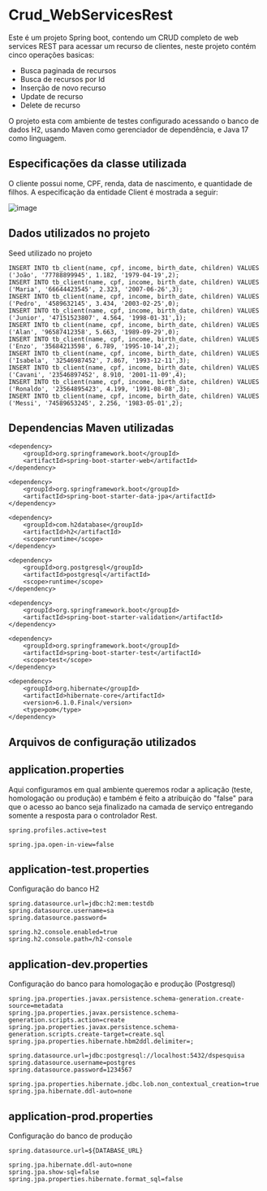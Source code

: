 # Crud_WebServicesRest

Este é um projeto Spring boot, contendo um CRUD completo de web services REST para acessar um recurso de clientes, neste projeto contém cinco operações basicas:

- Busca paginada de recursos
- Busca de recursos por Id
- Inserção de novo recurso
- Update de recurso
- Delete de recurso

O projeto esta com ambiente de testes configurado acessando o banco de dados H2, usando Maven como gerenciador de dependência, e Java 17 como linguagem.

## Especificações da classe utilizada

O cliente possui nome, CPF, renda, data de nascimento, e quantidade de filhos. A especificação da entidade Client é mostrada a seguir:

![image](https://user-images.githubusercontent.com/100853329/173346896-e261750a-65fa-4e98-ab69-71f77495be83.png)

## Dados utilizados no projeto
Seed utilizado no projeto

```
INSERT INTO tb_client(name, cpf, income, birth_date, children) VALUES ('João', '77788899945', 1.182, '1979-04-19',2);
INSERT INTO tb_client(name, cpf, income, birth_date, children) VALUES ('Maria', '66644423545', 2.323, '2007-06-26',3);
INSERT INTO tb_client(name, cpf, income, birth_date, children) VALUES ('Pedro', '4589632145', 3.434, '2003-02-25',0);
INSERT INTO tb_client(name, cpf, income, birth_date, children) VALUES ('Junior', '47151523807', 4.564, '1998-01-31',1);
INSERT INTO tb_client(name, cpf, income, birth_date, children) VALUES ('Alan', '96587412358', 5.663, '1989-09-29',0);
INSERT INTO tb_client(name, cpf, income, birth_date, children) VALUES ('Enzo', '35684213598', 6.789, '1995-10-14',2);
INSERT INTO tb_client(name, cpf, income, birth_date, children) VALUES ('Isabela', '32546987452', 7.867, '1993-12-11',3);
INSERT INTO tb_client(name, cpf, income, birth_date, children) VALUES ('Cavani', '23546897452', 8.910, '2001-11-09',4);
INSERT INTO tb_client(name, cpf, income, birth_date, children) VALUES ('Ronaldo', '23564895423', 4.199, '1991-08-08',3);
INSERT INTO tb_client(name, cpf, income, birth_date, children) VALUES ('Messi', '74589653245', 2.256, '1983-05-01',2);
```

## Dependencias Maven utilizadas

```
<dependency>
	<groupId>org.springframework.boot</groupId>
	<artifactId>spring-boot-starter-web</artifactId>
</dependency>

<dependency>
	<groupId>org.springframework.boot</groupId>
	<artifactId>spring-boot-starter-data-jpa</artifactId>
</dependency>

<dependency>
	<groupId>com.h2database</groupId>
	<artifactId>h2</artifactId>
	<scope>runtime</scope>
</dependency>

<dependency>
	<groupId>org.postgresql</groupId>
	<artifactId>postgresql</artifactId>
	<scope>runtime</scope>
</dependency>

<dependency>
	<groupId>org.springframework.boot</groupId>
	<artifactId>spring-boot-starter-validation</artifactId>
</dependency>

<dependency>
	<groupId>org.springframework.boot</groupId>
	<artifactId>spring-boot-starter-test</artifactId>
	<scope>test</scope>
</dependency>

<dependency>
	<groupId>org.hibernate</groupId>
	<artifactId>hibernate-core</artifactId>
	<version>6.1.0.Final</version>
	<type>pom</type>
</dependency>
```
## Arquivos de configuração utilizados
## application.properties
Aqui configuramos em qual ambiente queremos rodar a aplicação (teste, homologação ou produção) e também é feito a atribuição do "false" para que o acesso ao banco seja finalizado na camada de serviço entregando somente a resposta para o controlador Rest.
```
spring.profiles.active=test

spring.jpa.open-in-view=false
```
## application-test.properties
Configuração do banco H2
```
spring.datasource.url=jdbc:h2:mem:testdb
spring.datasource.username=sa
spring.datasource.password=

spring.h2.console.enabled=true
spring.h2.console.path=/h2-console
```
## application-dev.properties
Configuração do banco para homologação e produção (Postgresql)
```
spring.jpa.properties.javax.persistence.schema-generation.create-source=metadata
spring.jpa.properties.javax.persistence.schema-generation.scripts.action=create
spring.jpa.properties.javax.persistence.schema-generation.scripts.create-target=create.sql
spring.jpa.properties.hibernate.hbm2ddl.delimiter=;

spring.datasource.url=jdbc:postgresql://localhost:5432/dspesquisa
spring.datasource.username=postgres
spring.datasource.password=1234567

spring.jpa.properties.hibernate.jdbc.lob.non_contextual_creation=true
spring.jpa.hibernate.ddl-auto=none
```
## application-prod.properties
Configuração do banco de produção

```
spring.datasource.url=${DATABASE_URL}

spring.jpa.hibernate.ddl-auto=none
spring.jpa.show-sql=false
spring.jpa.properties.hibernate.format_sql=false
```
